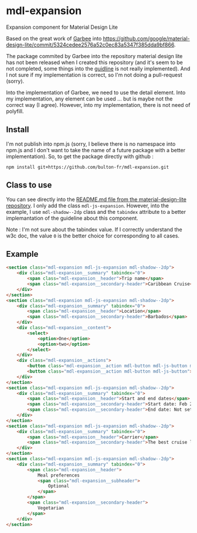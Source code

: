 # mdl-expansion
Expansion component for Material Design Lite

Based on the great work of [Garbee](https://github.com/Garbee) into https://github.com/google/material-design-lite/commit/5324cedee2576a52c0ec83a5347f385dda9bf866.

The package commited by Garbee into the repository material design lite has not been released when I created this repository (and it's seem to be not completed, some things into the [guidline](https://material.io/guidelines/components/expansion-panels.html) is not really implemented). And I not sure if my implementation is correct, so I'm not doing a pull-request (sorry).

Into the implementation of Garbee, we need to use the detail element. Into my implementation, any element can be used ... but is maybe not the correct way (I agree). However, into my implementation, there is not need of polyfill.

## Install
I'm not publish into npm.js (sorry, I believe there is no namespace into npm.js and I don't want to take the name of a future package with a better implementation).
So, to get the package directly with github : 
```
npm install git+https://github.com/bulton-fr/mdl-expansion.git
```

## Class to use
You can see directly into the [README.md file from the material-design-lite repository](https://github.com/google/material-design-lite/blob/mdl-1.x/src/expansion/README.md). I only add the class `mdl-js-expansion`.
However, into the example, I use `mdl-shadow--2dp` class and the `tabindex` attribute to a better implemantation of the guideline about this component.

Note : I'm not sure about the tabindex value. If I correctly understand the w3c doc, the value `0` is the better choice for corresponding to all cases.

## Example

```html
<section class="mdl-expansion mdl-js-expansion mdl-shadow--2dp">
    <div class="mdl-expansion__summary" tabindex="0">
        <span class="mdl-expansion__header">Trip name</span>
        <span class="mdl-expansion__secondary-header">Caribbean Cruise</span>
    </div>
</section>
<section class="mdl-expansion mdl-js-expansion mdl-shadow--2dp">
    <div class="mdl-expansion__summary" tabindex="0">
        <span class="mdl-expansion__header">Location</span>
        <span class="mdl-expansion__secondary-header">Barbados</span>
    </div>
    <div class="mdl-expansion__content">
        <select>
            <option>One</option>
            <option>two</option>
        </select>
    </div>
    <div class="mdl-expansion__actions">
        <button class="mdl-expansion__action mdl-button mdl-js-button mdl-button--accent">Save</button>
        <button class="mdl-expansion__action mdl-button mdl-js-button">Cancel</button>
    </div>
</section>
<section class="mdl-expansion mdl-js-expansion mdl-shadow--2dp">
    <div class="mdl-expansion__summary" tabindex="0">
        <span class="mdl-expansion__header">Start and end dates</span>
        <span class="mdl-expansion__secondary-header">Start date: Feb 29, 2016</span>
        <span class="mdl-expansion__secondary-header">End date: Not set</span>
    </div>
</section>
<section class="mdl-expansion mdl-js-expansion mdl-shadow--2dp">
    <div class="mdl-expansion__summary" tabindex="0">
        <span class="mdl-expansion__header">Carrier</span>
        <span class="mdl-expansion__secondary-header">The best cruise line</span>
    </div>
</section>
<section class="mdl-expansion mdl-js-expansion mdl-shadow--2dp">
    <div class="mdl-expansion__summary" tabindex="0">
        <span class="mdl-expansion__header">
            Meal preferences
            <span class="mdl-expansion__subheader">
                Optional
            </span>
        </span>
        <span class="mdl-expansion__secondary-header">
            Vegetarian
        </span>
    </div>
</section>
```